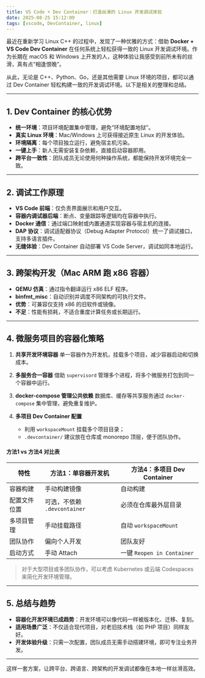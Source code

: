 ```yaml
---
title: VS Code + Dev Container：打造丝滑的 Linux 开发调试体验
date: 2025-08-25 15:12:09
tags: [vscode, DevContainer, linux]
---
```


最近在重新学习 Linux C++ 的过程中，发现了一种优雅的方式：借助 **Docker + VS Code Dev Container** 在任何系统上轻松获得一致的 Linux 开发调试环境。作为长期在 macOS 和 Windows 上开发的人，这种体验让我感受到前所未有的丝滑，真有点“相逢恨晚”。

从此，无论是 C++、Python、Go，还是其他需要 Linux 环境的项目，都可以通过 Dev Container 轻松构建一致的开发调试环境。以下是相关的整理和总结。

---

## 1. Dev Container 的核心优势

* **统一环境**：项目环境配置集中管理，避免“环境配置地狱”。
* **真实 Linux 环境**：Mac/Windows 上可获得接近原生 Linux 的开发体验。
* **环境隔离**：每个项目独立运行，避免宿主机污染。
* **一键上手**：新人无需安装复杂依赖，直接启动容器即用。
* **跨平台一致性**：团队成员无论使用何种操作系统，都能保持开发环境完全一致。

---

## 2. 调试工作原理

* **VS Code 前端**：仅负责界面展示和用户交互。
* **容器内调试器后端**：断点、变量跟踪等逻辑均在容器中执行。
* **Docker 通信**：通过端口映射或内置通道实现容器与宿主机的连接。
* **DAP 协议**：调试适配器协议（Debug Adapter Protocol）统一了调试接口，支持多语言插件。
* **无缝体验**：Dev Container 自动部署 VS Code Server，调试如同本地运行。

---

## 3. 跨架构开发（Mac ARM 跑 x86 容器）

* **QEMU 仿真**：通过指令翻译运行 x86 ELF 程序。
* **binfmt\_misc**：自动识别并调度不同架构的可执行文件。
* **优势**：可兼容仅支持 x86 的旧软件或镜像。
* **不足**：性能有损耗，不适合重度计算任务或长期运行。

---

## 4. 微服务项目的容器化策略

1. **共享开发环境容器**
   单一容器作为开发机，挂载多个项目，减少容器启动和切换成本。

2. **多服务合一容器**
   借助 `supervisord` 管理多个进程，将多个微服务打包到同一个容器中运行。

3. **docker-compose 管理公共依赖**
   数据库、缓存等共享服务通过 `docker-compose` 集中管理，避免重复维护。

4. **多项目 Dev Container 配置**

   * 利用 `workspaceMount` 挂载多个项目目录；
   * `.devcontainer/` 建议放在仓库或 monorepo 顶层，便于团队协作。

#### 方法1 vs 方法4 对比表

| 特性     | 方法1：单容器开发机             | 方法4：多项目 Dev Container    |
| ------ | ---------------------- | ------------------------ |
| 容器构建   | 手动构建镜像                 | 自动构建                     |
| 配置文件位置 | 可选，不依赖 `.devcontainer` | 必须在仓库最外层目录               |
| 多项目管理  | 手动挂载路径                 | 自动 `workspaceMount`      |
| 团队协作   | 偏向个人开发                 | 团队友好                     |
| 启动方式   | 手动 Attach              | 一键 `Reopen in Container` |

> 对于大型项目或多团队协作，可以考虑 Kubernetes 或云端 Codespaces 来简化开发环境管理。

---

## 5. 总结与趋势

* **容器化开发环境已成趋势**：开发环境可以像代码一样被版本化、迁移、复刻。
* **适用场景广泛**：不仅适合现代项目，对老旧技术栈（如 PHP 项目）同样友好。
* **开发体验升级**：只需一次配置，团队成员无需手动搭建环境，即可专注业务开发。

---

这样一套方案，让跨平台、跨语言、跨架构的开发调试都像在本地一样丝滑高效。

